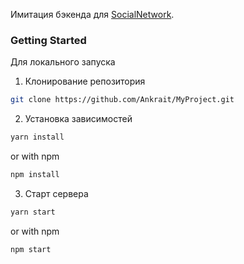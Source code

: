 Имитация бэкенда для [SocialNetwork](https://github.com/Ankrait/SocialNetwork).

### Getting Started
Для локального запуска
1. Клонирование репозитория
```sh
git clone https://github.com/Ankrait/MyProject.git
```
2. Установка зависимостей
```sh
yarn install
```
or with npm
```sh
npm install
```
3. Старт сервера
```sh
yarn start
```
or with npm
```sh
npm start
```
